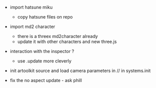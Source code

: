 - import hatsune miku
  - copy hatsune files on repo
- import md2 character
  - there is a threex md2character already
  - update it with other characters and new three.js
- interaction with the inspector ?
  - use .update more cleverly

- init artoolkit source and load camera parameters in // in systems.init
- fix the no aspect update - ask phill
